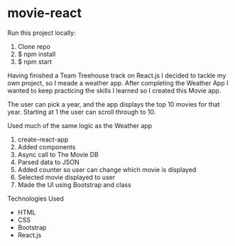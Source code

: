 # movie-react
Run this project locally:

1. Clone repo
2. $ npm install
3. $ npm start

Having finished a Team Treehouse track on React.js I decided to tackle my own project, so I meade a weather app. After completing the Weather App I wanted to keep practicing the skills I learned so I created this Movie app.

The user can pick a year, and the app displays the top 10 movies for that year. Starting at 1 the user can scroll through to 10.

Used much of the same logic as the Weather app

1. create-react-app
2. Added components
3. Async call to The Movie DB
4. Parsed data to JSON
5. Added counter so user can change which movie is displayed
6. Selected movie displayed to user
7. Made the UI using Bootstrap and class

Technologies Used
- HTML
- CSS
- Bootstrap
- React.js
